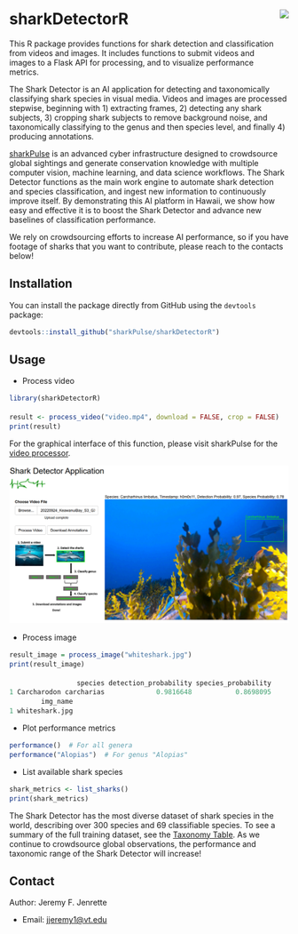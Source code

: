 # sharkDetectorR <a href="http://seaql.org/wp-content/uploads/2022/06/SD.pdf"><img src="man/figures/sd.png" align="right" height="132" /></a>

This R package provides functions for shark detection and classification from videos and images. It includes functions to submit videos and images to a Flask API for processing, and to visualize performance metrics.

The Shark Detector is an AI application for detecting and taxonomically classifying shark species in visual media. Videos and images are processed stepwise, beginning with 1) extracting frames, 2) detecting any shark subjects, 3) cropping shark subjects to remove background noise, and taxonomically classifying to the genus and then species level, and finally 4) producing annotations.

[sharkPulse](https://sp2.cs.vt.edu) is an advanced cyber infrastructure designed to crowdsource global sightings and generate conservation knowledge with multiple computer vision, machine learning, and data science workflows. The Shark Detector functions as the main work engine to automate shark detection and species classification, and ingest new information to continuously improve itself. By demonstrating this AI platform in Hawaii, we show how easy and effective it is to boost the Shark Detector and advance new baselines of classification performance.   

We rely on crowdsourcing efforts to increase AI performance, so if you have footage of sharks that you want to contribute, please reach to the contacts below!

## Installation

You can install the package directly from GitHub using the `devtools` package:

```r
devtools::install_github("sharkPulse/sharkDetectorR")
```

## Usage
- Process video
```r
library(sharkDetectorR)

result <- process_video("video.mp4", download = FALSE, crop = FALSE)
print(result)
```

For the graphical interface of this function, please visit sharkPulse for the [video processor](http://sharkpulse.org/video-processor).

<p align="left">
  <img src="man/figures/figure5.PNG" alt="processor" width="700"/>
</p>

- Process image
```r
result_image = process_image("whiteshark.jpg")
print(result_image)

                 species detection_probability species_probability
1 Carcharodon carcharias             0.9816648           0.8698095
        img_name
1 whiteshark.jpg
```

- Plot performance metrics
```r
performance()  # For all genera
performance("Alopias")  # For genus "Alopias"
```

- List available shark species
```r
shark_metrics <- list_sharks()
print(shark_metrics)
```

The Shark Detector has the most diverse dataset of shark species in the world, describing over 300 species and 69 classifiable species. To see a summary of the full training dataset, see the [Taxonomy Table](https://sp2.cs.vt.edu/dynamic/queryTax1.php). As we continue to crowdsource global observations, the performance and taxonomic range of the Shark Detector will increase!

## Contact
Author: Jeremy F. Jenrette
- Email: jjeremy1@vt.edu
